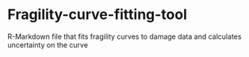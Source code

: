 # Fragility-curve-fitting-tool
R-Markdown file that fits fragility curves to damage data and calculates uncertainty on the curve
